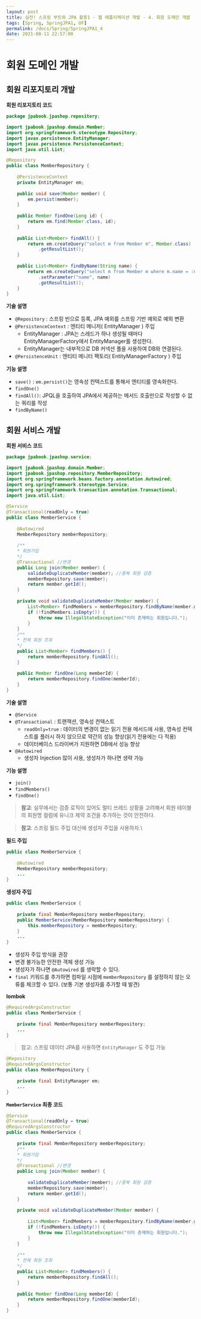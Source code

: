 ```yaml
---
layout: post
title: 실전! 스프링 부트와 JPA 활용1 - 웹 애플리케이션 개발 - 4. 회원 도메인 개발
tags: [Spring, SpringJPA1, UF]
permalink: /docs/Spring/SpringJPA1_4
date: 2021-08-11 22:57:00
---
```

# 회원 도메인 개발
## 회원 리포지토리 개발

**회원 리포지토리 코드**

```java
package jpabook.jpashop.repository;

import jpabook.jpashop.domain.Member;
import org.springframework.stereotype.Repository;
import javax.persistence.EntityManager;
import javax.persistence.PersistenceContext;
import java.util.List;

@Repository
public class MemberRepository {
    
    @PersistenceContext
    private EntityManager em;
    
    public void save(Member member) {
        em.persist(member);
    }
    
    public Member findOne(Long id) {
        return em.find(Member.class, id);
    }
    
    public List<Member> findAll() {
        return em.createQuery("select m from Member m", Member.class)
            .getResultList();
    }
    
    public List<Member> findByName(String name) {
        return em.createQuery("select m from Member m where m.name = :name", Member.class)
            .setParameter("name", name)
            .getResultList();
    }
}
```

**기술 설명**

- `@Repository` : 스프링 빈으로 등록, JPA 예외를 스프링 기반 예외로 예외 변환
- `@PersistenceContext` : 엔티티 메니저( EntityManager ) 주입
  - EntityManager : JPA는 스레드가 하나 생성될 때마다 EntityManagerFactory에서 EntityManager를 생성한다.
  - EntityManager는 내부적으로 DB 커넥션 풀을 사용하여 DB와 연결된다.
- `@PersistenceUnit` : 엔티티 메니터 팩토리( EntityManagerFactory ) 주입

**기능 설명**

- `save()` : `em.persist()`는 영속성 컨텍스트를 통해서 엔티티를 영속화한다.
- `findOne()`
- `findAll()`: JPQL을 호출하여 JPA에서 제공하는 메서드 호출만으로 작성할 수 없는 쿼리를 작성
- `findByName()`

## 회원 서비스 개발

**회원 서비스 코드**

```java
package jpabook.jpashop.service;

import jpabook.jpashop.domain.Member;
import jpabook.jpashop.repository.MemberRepository;
import org.springframework.beans.factory.annotation.Autowired;
import org.springframework.stereotype.Service;
import org.springframework.transaction.annotation.Transactional;
import java.util.List;

@Service
@Transactional(readOnly = true)
public class MemberService {
    
    @Autowired
    MemberRepository memberRepository;
    
    /**
	* 회원가입
	*/
    @Transactional //변경
    public Long join(Member member) {
        validateDuplicateMember(member); //중복 회원 검증
        memberRepository.save(member);
        return member.getId();
    }
    
    private void validateDuplicateMember(Member member) {
        List<Member> findMembers = memberRepository.findByName(member.getName());
        if (!findMembers.isEmpty()) {
            throw new IllegalStateException("이미 존재하는 회원입니다.");
        }
    }
    /**
	* 전체 회원 조회
	*/
    public List<Member> findMembers() {
        return memberRepository.findAll();
    }
    
    public Member findOne(Long memberId) {
        return memberRepository.findOne(memberId);
    }
}
```

**기술 설명**

- `@Service`
- `@Transactional` : 트랜잭션, 영속성 컨텍스트
  - `readOnly=true` : 데이터의 변경이 없는 읽기 전용 메서드에 사용, 영속성 컨텍스트를 플러시 하지 않으므로 약간의 성능 향상(읽기 전용에는 다 적용)
  - 데이터베이스 드라이버가 지원하면 DB에서 성능 향상
- `@Autowired`
  - 생성자 Injection 많이 사용, 생성자가 하나면 생략 가능

**기능 설명**

- `join()`
- `findMembers()`
- `findOne()`

> **참고**: 실무에서는 검증 로직이 있어도 멀티 쓰레드 상황을 고려해서 회원 테이블의 회원명 컬럼에 유니크 제약 조건을 추가하는 것이 안전하다.

> **참고**: 스프링 필드 주입 대신에 생성자 주입을 사용하자.\

**필드 주입**

```java
public class MemberService {
    
    @Autowired
    MemberRepository memberRepository;
    ...
}
```

**생성자 주입**

```java
public class MemberService {
    
    private final MemberRepository memberRepository;
    public MemberService(MemberRepository memberRepository) {
        this.memberRepository = memberRepository;
    }
    ...
}

```

- 생성자 주입 방식을 권장
- 변경 불가능한 안전한 객체 생성 가능
- 생성자가 하나면 `@Autowired` 를 생략할 수 있다.
- `final` 키워드를 추가하면 컴파일 시점에 `memberRepository` 를 설정하지 않는 오류를 체크할 수 있다. (보통 기본 생성자를 추가할 때 발견)

**lombok**

```java
@RequiredArgsConstructor
public class MemberService {
    
    private final MemberRepository memberRepository;
    ...
}
```

> 참고: 스프링 데이터 JPA를 사용하면 `EntityManager` 도 주입 가능

```java
@Repository
@RequiredArgsConstructor
public class MemberRepository {
    
    private final EntityManager em;
    ...
}
```

**`MemberService` 최종 코드**

```java
@Service
@Transactional(readOnly = true)
@RequiredArgsConstructor
public class MemberService {
    
    private final MemberRepository memberRepository;
    /**
	* 회원가입
	*/
    @Transactional //변경
    public Long join(Member member) {
        
        validateDuplicateMember(member); //중복 회원 검증
        memberRepository.save(member);
        return member.getId();
    }
    
    private void validateDuplicateMember(Member member) {
        
        List<Member> findMembers = memberRepository.findByName(member.getName());
        if (!findMembers.isEmpty()) {
            throw new IllegalStateException("이미 존재하는 회원입니다.");
        }
    }
    
    /**
	* 전체 회원 조회
	*/
    public List<Member> findMembers() {
        return memberRepository.findAll();
    }
    
    public Member findOne(Long memberId) {
        return memberRepository.findOne(memberId);
    }
}
```


